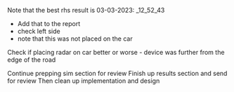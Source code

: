 Note that the best rhs result is 03-03-2023: _12_52_43
- Add that to the report
- check left side
- note that this was not placed on the car

Check if placing radar on car better or worse
	- device was further from the edge of the road


Continue prepping sim section for review
Finish up results section and send for review
Then clean up implementation and design